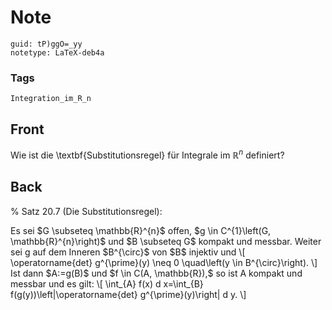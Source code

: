 # Note
```
guid: tP)ggO=_yy
notetype: LaTeX-deb4a
```

### Tags
```
Integration_im_R_n
```

## Front
Wie ist die \textbf{Substitutionsregel} für Integrale im $\mathbb{R}^n$ definiert?

## Back
% Satz 20.7 (Die Substitutionsregel):
<div>
  Es sei $G \subseteq \mathbb{R}^{n}$ offen, $g \in C^{1}\left(G,
  \mathbb{R}^{n}\right)$ und $B \subseteq G$ kompakt und messbar.
  Weiter sei g auf dem Inneren $B^{\circ}$ von $B$ injektiv und \[
  \operatorname{det} g^{\prime}(y) \neq 0 \quad\left(y \in
  B^{\circ}\right). \] Ist dann $A:=g(B)$ und $f \in C(A,
  \mathbb{R}),$ so ist A kompakt und messbar und es gilt: \[
  \int_{A} f(x) d x=\int_{B} f(g(y))\left|\operatorname{det}
  g^{\prime}(y)\right| d y. \]
</div>
